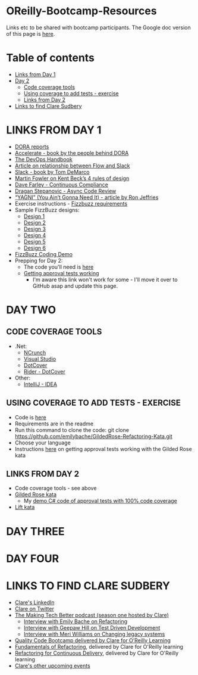 # OReilly-Bootcamp-Resources
Links etc to be shared with bootcamp participants. The Google doc version of this page is [here](https://docs.google.com/document/d/1-R4NSu679ymbXBneWmib8HC4viaGqmkLzGGPu9ITSOE/edit?usp=sharing).

# Table of contents
- [Links from Day 1](#links-from-day-1)
- [Day 2](#day-two)
  - [Code coverage tools](#code-coverage-tools)
  - [Using coverage to add tests - exercise](#using-coverage-to-add-tests---exercise)
  - [Links from Day 2](#links-from-day-2)
- [Links to find Clare Sudbery](#links-to-find-clare-sudbery)

# LINKS FROM DAY 1
- [DORA reports](https://www.devops-research.com/research.html)
- [Accelerate - book by the people behind DORA](https://itrevolution.com/book/accelerate/)
- [The DevOps Handbook](https://learning.oreilly.com/library/view/the-devops-handbook/9781457191381/)
- [Article on relationship between Flow and Slack](https://www.sitepoint.com/we-simulated-waterfall-kanban-scrum-which-works-best/)
- [Slack - book by Tom DeMarco](https://www.penguinrandomhouse.com/books/39276/slack-by-tom-demarco/)
- [Martin Fowler on Kent Beck’s 4 rules of design](https://martinfowler.com/bliki/BeckDesignRules.html)
- [Dave Farley - Continuous Compliance](https://www.davefarley.net/?p=285)
- [Dragan Stepanovic - Async Code Review](https://www.infoq.com/articles/co-creation-patterns-software-development/)
- [“YAGNI” (You Ain’t Gonna Need It) - article by Ron Jeffries](https://ronjeffries.com/xprog/articles/practices/pracnotneed/)
- Exercise instructions - [Fizzbuzz requirements](https://www.sammancoaching.org/kata_descriptions/fizzbuzz.html)
- Sample FizzBuzz designs:
  - [Design 1](https://github.com/emilybache/FizzBuzzKata-Samples/blob/master/java/src/main/java/codingdojo/Fizzbuzz1.java)
  - [Design 2](https://github.com/emilybache/FizzBuzzKata-Samples/blob/master/java/src/main/java/codingdojo/Fizzbuzz2.java)
  - [Design 3](https://github.com/emilybache/FizzBuzzKata-Samples/blob/master/java/src/main/java/codingdojo/Fizzbuzz3.java)
  - [Design 4](https://github.com/emilybache/FizzBuzzKata-Samples/blob/master/java/src/main/java/codingdojo/Fizzbuzz4.java)
  - [Design 5](https://github.com/emilybache/FizzBuzzKata-Samples/blob/master/java/src/main/java/codingdojo/Fizzbuzz5.java)
  - [Design 6](https://github.com/emilybache/FizzBuzzKata-Samples/blob/master/java/src/main/java/codingdojo/Fizzbuzz6.java)
- [FizzBuzz Coding Demo](https://vimeo.com/813994444/d6a81e4275)
- Prepping for Day 2: 
  - The code you'll need is [here](https://github.com/emilybache/GildedRose-Refactoring-Kata)
  - [Getting approval tests working](/gilded-rose-approvals.md)
    - I'm aware this link won't work for some - I'll move it over to GitHub asap and update this page.
 
# DAY TWO 

## CODE COVERAGE TOOLS
- .Net:
  - [NCrunch](https://www.ncrunch.net/)
  - [Visual Studio](https://learn.microsoft.com/en-us/visualstudio/test/using-code-coverage-to-determine-how-much-code-is-being-tested?view=vs-2022&tabs=csharp)
  - [DotCover](https://www.jetbrains.com/dotcover)
  - [Rider - DotCover](https://www.jetbrains.com/help/rider/Settings_DotCover.html)
- Other:
  - [IntelliJ - IDEA](https://www.jetbrains.com/help/idea/code-coverage.html)

## USING COVERAGE TO ADD TESTS - EXERCISE 
- Code is [here](https://github.com/emilybache/GildedRose-Refactoring-Kata) 
- Requirements are in the readme
- Run this command to clone the code: git clone https://github.com/emilybache/GildedRose-Refactoring-Kata.git
- Choose your language
- Instructions [here](/gilded-rose-approvals.md) on getting approval tests working with the Gilded Rose kata

## LINKS FROM DAY 2
- Code coverage tools - see above
- [Gilded Rose kata](https://github.com/emilybache/GildedRose-Refactoring-Kata)
  - My [demo C# code of approval tests with 100% code coverage](https://github.com/claresudbery/GildedRose-Refactoring-Kata/tree/coverage-demo-complete)
- [Lift kata](https://github.com/emilybache/Lift-Kata/)

# DAY THREE

# DAY FOUR

# LINKS TO FIND CLARE SUDBERY

- [Clare's LinkedIn](https://www.linkedin.com/in/clare-sudbery-she-her-35939540/)
- [Clare on Twitter](https://twitter.com/ClareSudbery)
- [The Making Tech Better podcast (season one hosted by Clare)](https://www.madetech.com/podcast/)  
  - [Interview with Emily Bache on Refactoring](https://www.madetech.com/podcast/episode-19-emily-bache/)
  - [Interview with Geepaw Hill on Test Driven Development](https://www.madetech.com/podcast/episode-15-geepaw-hill/)
  - [Interview with Meri Williams on Changing legacy systems](https://www.madetech.com/podcast/episode-10-meri-williams/)
- [Quality Code Bootcamp delivered by Clare for O’Reilly Learning](https://learning.oreilly.com/live-events/quality-code-boot-camp/0636920086483/)
- [Fundamentals of Refactoring](https://learning.oreilly.com/live-events/fundamentals-of-refactoring/0636920069707/0636920069705/), delivered by Clare for O'Reilly learning
- [Refactoring for Continuous Delivery](https://learning.oreilly.com/live-events/refactoring-for-continuous-delivery/0636920074785/0636920074784/), delivered by Clare for O'Reilly learning
- [Clare's other upcoming events](https://medium.com/a-woman-in-technology/events-28336c2586df)

